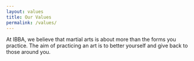 ```yaml
---
layout: values
title: Our Values
permalink: /values/
---
```



At IBBA, we believe that martial arts is about more than the forms you practice. The aim of practicing an art is to better yourself and give back to those around you.